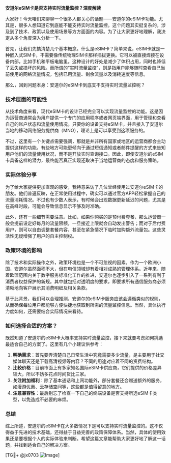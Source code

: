 **安道尔eSIM卡是否支持实时流量监控？深度解读**

大家好！今天咱们来聊聊一个很多人都关心的话题——安道尔的eSIM卡功能。尤其是，很多人想知道它到底能不能支持实时流量监控。这个问题其实挺复杂的，涉及到了技术、政策以及使用场景等方方面面的内容。为了让大家更好地理解，我决定从多个角度深入分析一下。

首先，让我们先搞清楚几个基本概念。什么是eSIM卡？简单来说，eSIM卡就是一种嵌入式SIM卡，不需要像传统物理SIM卡那样插拔更换。它可以被直接焊接在设备内部，比如手机和平板电脑里。这种设计的好处是减少了体积占用，同时也降低了丢失或损坏的风险。而所谓的“实时流量监控”，则是指用户能够随时查看自己当前使用的网络流量情况，包括已用流量、剩余流量以及消耗速度等信息。

那么，回到问题本身：安道尔的eSIM卡到底支不支持实时流量监控呢？

### 技术层面的可能性

从技术角度来看，现代eSIM卡的设计已经完全可以实现流量监控的功能。这是因为运营商通常会为用户提供一个专门的应用程序或者网页端界面，用于管理和查看自己的账户状态和流量使用情况。只要你的设备支持eSIM卡，并且接入了安道尔当地的移动网络服务提供商（MNO），理论上是可以享受到这项服务的。

不过，这里有一个关键点需要强调，那就是并非所有国家或地区的运营商都会主动提供这样的功能。有些地方可能更倾向于通过短信通知或者邮件提醒的方式来告知用户他们的流量使用状况，而不是开放实时查询接口。因此，即使安道尔的eSIM卡具备这样的潜力，最终能否真正实现还取决于当地运营商的态度和服务策略。

### 实际体验分享

为了给大家提供更加直观的感受，我特意采访了几位曾经使用过安道尔eSIM卡的朋友。他们普遍反映，在正常使用过程中，确实可以通过官方APP轻松掌握自己的流量消耗情况。不过也有少数人表示，有时候会出现数据更新延迟的问题，尤其是在高峰时段，可能会导致信息显示不够及时准确。

此外，还有一些细节需要注意。比如，如果你购买的是预付费套餐，那么运营商一般会提前设定好每月的流量限额，一旦接近上限就会自动发出警告；而对于后付费用户，则可以自由调整套餐内容，甚至在紧急情况下临时加购额外流量包。这些灵活性无疑增强了用户的自主控制权。

### 政策环境的影响

除了技术和实际操作之外，政策环境也是一个不可忽视的因素。作为一个欧洲小国，安道尔虽然面积不大，但在电信领域却有着相对成熟的管理体系。近年来，随着欧盟范围内关于数字服务标准化工作的推进，安道尔也逐步引入了一系列有利于消费者权益保护的新规。其中就包括对透明度的要求，即要求所有通信服务商必须清晰地向客户展示其消费明细及相关条款。

基于此背景，我们可以合理推测，安道尔的eSIM卡服务应该会遵循类似的规则，从而确保每位用户都能够方便快捷地获取到所需的流量监控信息。当然，具体执行力度如何，还需要结合实际情况来看待。

### 如何选择合适的方案？

既然知道了安道尔的eSIM卡大概率支持实时流量监控，接下来就要考虑如何挑选最适合自己的方案了。这里有几个小建议供参考：

1. **明确需求**：首先要弄清楚自己日常生活中究竟需要多少流量，是主要用于社交媒体聊天还是下载高清视频等内容？不同的用途对应着不同的资费结构。
2. **比较价格**：目前市面上有多家知名国际eSIM卡供应商，它们提供的价格差异较大，所以不妨多花点时间货比三家。
3. **关注附加福利**：除了基本通话和上网功能外，部分套餐还会赠送额外的服务，如漫游优惠、云存储空间等，这些都是值得留意的地方。
4. **注意兼容性**：最后别忘了检查一下自己的终端设备是否支持所选eSIM卡类型，以免造成不必要的麻烦。

### 总结

综上所述，安道尔的eSIM卡在大多数情况下是可以支持实时流量监控的。这不仅得益于先进的技术基础，还得益于日益完善的政策保障体系。当然，具体的使用效果还是要根据个人的实际体验来判断。希望这篇文章能帮助大家更好地了解这一话题，并找到适合自己的解决方案。

[TG💪+ @jx0703 ![Image](https://github.com/user-attachments/assets/dbca1d08-cadb-493c-b0ec-ad6f7a83f270)]